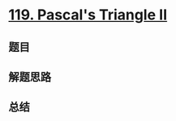 # [119. Pascal's Triangle II](https://leetcode.com/problems/pascals-triangle-ii/)

## 题目


## 解题思路


## 总结


